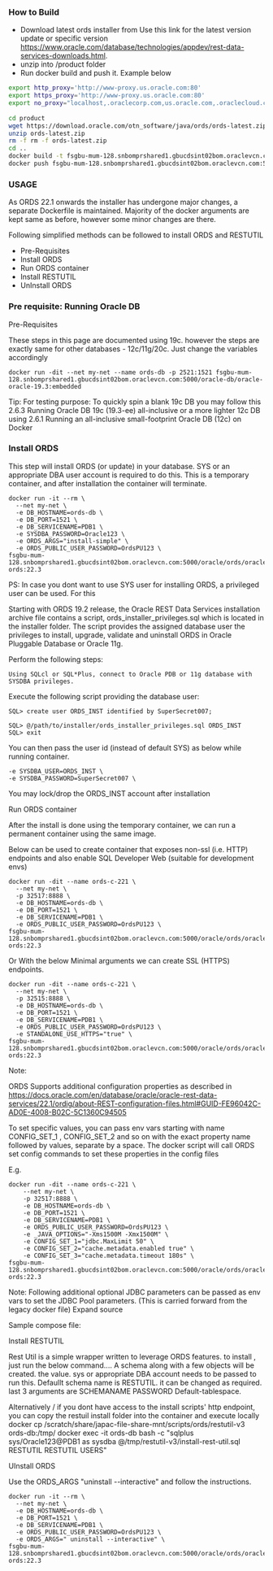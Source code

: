 


### How to Build

* Download latest ords installer from  Use this link for the latest version update or specific version https://www.oracle.com/database/technologies/appdev/rest-data-services-downloads.html.
* unzip into /product folder
* Run docker build and push it. Example below

``` bash
export http_proxy='http://www-proxy.us.oracle.com:80'
export https_proxy='http://www-proxy.us.oracle.com:80'
export no_proxy="localhost,.oraclecorp.com,us.oracle.com,.oraclecloud.com,.in.oracle.com,nl.oracle.com,svc.cluster.local,127.0.0.1,.oraclevcn.com"
 
cd product
wget https://download.oracle.com/otn_software/java/ords/ords-latest.zip
unzip ords-latest.zip
rm -f rm -f ords-latest.zip
cd ..
docker build -t fsgbu-mum-128.snbomprshared1.gbucdsint02bom.oraclevcn.com:5000/oracle/ords/oracle-ords:22.1.1 .
docker push fsgbu-mum-128.snbomprshared1.gbucdsint02bom.oraclevcn.com:5000/oracle/ords/oracle-ords:22.1.1 .
```




### USAGE

As ORDS 22.1 onwards the installer has undergone major changes, a separate Dockerfile is maintained. Majority of the docker arguments are kept same as before, however some minor changes are there.


Following simplified methods can be followed to install ORDS and RESTUTIL

* Pre-Requisites
* Install ORDS
* Run ORDS container
* Install RESTUTIL
* UnInstall ORDS


### Pre requisite:  Running Oracle DB

Pre-Requisites

These steps in this page are documented using 19c. however the steps are exactly same for other databases - 12c/11g/20c. Just change the variables accordingly

```
docker run -dit --net my-net --name ords-db -p 2521:1521 fsgbu-mum-128.snbomprshared1.gbucdsint02bom.oraclevcn.com:5000/oracle-db/oracle-oracle-19.3:embedded
```

Tip: For testing purpose: To quickly spin a blank 19c DB you may follow this 2.6.3 Running Oracle DB 19c (19.3-ee) all-inclusive  or a more lighter 12c DB using  2.6.1 Running an all-inclusive small-footprint Oracle DB (12c) on Docker 


### Install ORDS

This step will install ORDS (or update) in your database. SYS or an appropriate DBA user account is required to do this. This is a temporary container, and after installation the container will terminate.

```
docker run -it --rm \
  --net my-net \
  -e DB_HOSTNAME=ords-db \
  -e DB_PORT=1521 \
  -e DB_SERVICENAME=PDB1 \
  -e SYSDBA_PASSWORD=Oracle123 \
  -e ORDS_ARGS="install-simple" \
  -e ORDS_PUBLIC_USER_PASSWORD=OrdsPU123 \
fsgbu-mum-128.snbomprshared1.gbucdsint02bom.oraclevcn.com:5000/oracle/ords/oracle-ords:22.3
```

PS: In case you dont want to use SYS user for installing ORDS, a privileged user can be used. For this


Starting with ORDS 19.2 release, the Oracle REST Data Services installation archive file contains a script, ords_installer_privileges.sql which is located in the installer folder. The script provides the assigned database user the privileges to install, upgrade, validate and uninstall ORDS in Oracle Pluggable Database or Oracle 11g.

Perform the following steps:

    Using SQLcl or SQL*Plus, connect to Oracle PDB or 11g database with SYSDBA privileges.

Execute the following script providing the database user:
```
SQL> create user ORDS_INST identified by SuperSecret007;

SQL> @/path/to/installer/ords_installer_privileges.sql ORDS_INST
SQL> exit
```

You can then pass the user id (instead of default SYS) as below while running container.
```
-e SYSDBA_USER=ORDS_INST \
-e SYSDBA_PASSWORD=SuperSecret007 \
```

You may lock/drop the ORDS_INST account after installation

Run ORDS container


After the install is done using the temporary container, we can run a permanent container using the same image.

Below can be used to create container that exposes non-ssl (i.e. HTTP) endpoints and also enable SQL Developer Web (suitable for development envs)
```
docker run -dit --name ords-c-221 \
  --net my-net \
  -p 32517:8888 \
  -e DB_HOSTNAME=ords-db \
  -e DB_PORT=1521 \
  -e DB_SERVICENAME=PDB1 \
  -e ORDS_PUBLIC_USER_PASSWORD=OrdsPU123 \
fsgbu-mum-128.snbomprshared1.gbucdsint02bom.oraclevcn.com:5000/oracle/ords/oracle-ords:22.3
```

Or With the below Minimal arguments we can create SSL (HTTPS) endpoints.

```
docker run -dit --name ords-c-221 \
  --net my-net \
  -p 32515:8888 \
  -e DB_HOSTNAME=ords-db \
  -e DB_PORT=1521 \
  -e DB_SERVICENAME=PDB1 \
  -e ORDS_PUBLIC_USER_PASSWORD=OrdsPU123 \
  -e STANDALONE_USE_HTTPS="true" \
fsgbu-mum-128.snbomprshared1.gbucdsint02bom.oraclevcn.com:5000/oracle/ords/oracle-ords:22.3
```

Note:

ORDS Supports additional configuration properties as described in https://docs.oracle.com/en/database/oracle/oracle-rest-data-services/22.1/ordig/about-REST-configuration-files.html#GUID-FE96042C-AD0E-4008-B02C-5C1360C94505

To set specific values, you can pass env vars starting with name CONFIG_SET_1 , CONFIG_SET_2 and so on with the exact property name followed by values, separate by a space. The docker script will call ORDS set config commands to set these properties in the config files

E.g.
```
docker run -dit --name ords-c-221 \
    --net my-net \
    -p 32517:8888 \
    -e DB_HOSTNAME=ords-db \
    -e DB_PORT=1521 \
    -e DB_SERVICENAME=PDB1 \
    -e ORDS_PUBLIC_USER_PASSWORD=OrdsPU123 \
    -e _JAVA_OPTIONS="-Xms1500M -Xmx1500M" \
    -e CONFIG_SET_1="jdbc.MaxLimit 50" \
    -e CONFIG_SET_2="cache.metadata.enabled true" \
    -e CONFIG_SET_3="cache.metadata.timeout 180s" \
fsgbu-mum-128.snbomprshared1.gbucdsint02bom.oraclevcn.com:5000/oracle/ords/oracle-ords:22.3
```


Note: Following additional optional JDBC parameters can be passed as env vars to set the JDBC Pool parameters. (This is carried forward from the legacy docker file)
 Expand source

Sample compose file:


Install RESTUTIL

Rest Util is a simple wrapper written to leverage ORDS features. to install , just run the below command.... A schema along with a few objects will be created. the value. sys or appropriate DBA account needs to be passed to run this. Defaullt schema name is RESTUTIL. it can be changed as required. last 3 arguments are SCHEMANAME PASSWORD Default-tablespace.


Alternatively / if you dont have access to the install scripts' http endpoint, you can copy the restuil install folder into the container and execute locally
docker cp /scratch/share/japac-file-share-mnt/scripts/ords/restutil-v3 ords-db:/tmp/
docker exec -it ords-db bash -c "sqlplus sys/Oracle123@PDB1 as sysdba @/tmp/restutil-v3/install-rest-util.sql RESTUTIL RESTUTIL USERS"


UInstall ORDS

Use the ORDS_ARGS "uninstall --interactive" and follow the instructions.

```
docker run -it --rm \
  --net my-net \
  -e DB_HOSTNAME=ords-db \
  -e DB_PORT=1521 \
  -e DB_SERVICENAME=PDB1 \
  -e ORDS_PUBLIC_USER_PASSWORD=OrdsPU123 \
  -e ORDS_ARGS=" uninstall --interactive" \
fsgbu-mum-128.snbomprshared1.gbucdsint02bom.oraclevcn.com:5000/oracle/ords/oracle-ords:22.3

```

